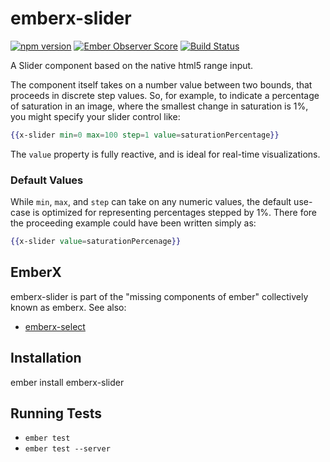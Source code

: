 # emberx-slider

[![npm version](https://badge.fury.io/js/emberx-slider.svg)](http://badge.fury.io/js/emberx-slider)
[![Ember Observer Score](http://emberobserver.com/badges/emberx-slider.svg)](http://emberobserver.com/addons/emberx-slider)
[![Build Status](https://travis-ci.org/thefrontside/emberx-slider.svg)](https://travis-ci.org/thefrontside/emberx-slider)

A Slider component based on the native html5 range input.

The component itself takes on a number value between two bounds, that
proceeds in discrete step values. So, for example, to indicate a
percentage of saturation in an image, where the smallest change in
saturation is 1%, you might specify your slider control like:

```handlebars
{{x-slider min=0 max=100 step=1 value=saturationPercentage}}
```

The `value` property is fully reactive, and is ideal for real-time
visualizations.

### Default Values

While `min`, `max`, and `step` can take on any numeric values, the
default use-case is optimized for representing percentages stepped by
1%. There fore the proceeding example could have been written simply
as:

```handlebars
{{x-slider value=saturationPercenage}}
```

## EmberX

emberx-slider is part of the "missing components of ember" collectively
known as emberx. See also:

* [emberx-select](https://github.com/thefrontside/emberx-select)

## Installation

ember install emberx-slider

## Running Tests

* `ember test`
* `ember test --server`
